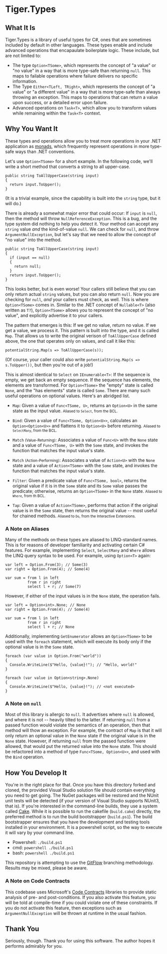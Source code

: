 # Tiger.Types

## What It Is

Tiger.Types is a library of useful types for C#, ones that are sometimes included by default in other languages.  These types enable and include advanced operations that encapaulate boilerplate logic.  These include, but are not limited to:

- The type `Option<TSome>`, which represents the concept of "a value" or "no value" in a way that is more type-safe than returning `null`.  This maps to failable operations where failure delivers no specific information.
- The Type `Either<TLeft, TRight>`, which represents the concept of "a value" or "a different value" in a way that is more type-safe than always throwing an exception.  This maps to operations that can return a value upon success, or a detailed error upon failure.
- Advanced operations on `Task<T>`, which allow you to transform values while remaining within the `Task<T>` context.

## Why You Want It

These types and operations allow you to treat more operations in your .NET application as [monads](https://en.wikipedia.org/wiki/Monad_\(functional_programming\)#Motivating_examples), which frequently represent operations in more type-safe ways than .NET conventions.

Let's use `Option<TSome>` for a short example.  In the following code, we'll write a short method that converts a string to all upper-case.

```
public string ToAllUpperCase(string input)
{
  return input.ToUpper();
}
```

(It is a trivial example, since the capability is built into the `string` type, but it will do.)

There is already a somewhat major error that could occur: If `input` is `null`, then the method will throw `NullReferenceException`.  This is a bug, and the type system did nothing to help you detect it.  Your method can accept any `string` value *and* the kind-of-value `null`.  We can check for `null`, and throw `ArgumentNullException`, but let's say that we need to allow the concept of "no value" into the method.

```
public string ToAllUpperCase(string input)
{
  if (input == null)
  {
    return null;
  }
  return input.ToUpper();
}
```

This looks better, but is even worse!  Your callers still believe that you can only return actual `string` values, but you can also return `null`.  Now you are checking for `null`, *and* your callers must check, as well.  This is where `Option<TSome>` comes in.  Similar to the .NET concept of `Nullable<T>` (also written as `T?`), `Option<TSome>` allows you to represent the concept of "no value", and explicitly advertise it to your callers.

The pattern that emerges is this: If we get no value, return no value.  If we get a value, we process it.  This pattern is built into the type, and it is called `Map`.  That allows us to write the original verison of `ToAllUpperCase` defined above, the one that operates only on values, and call it like this:

```
potentialString.Map(s => ToAllUpperCase(s));
```

(Of course, your caller could also write `potentialString.Map(s => s.ToUpper())`, but then you're out of a job!)

This is almost identical to `Select` on `IEnumerable<T>`:  If the sequence is empty, we get back an empty sequence.  If the sequence has elements, the elements are transformed.  For `Option<TSome>` the "empty" state is called `None`, and the "has elements" state is called `Some`.  There are many such useful operations on optional values.  Here's an abridged list.

- `Map`: Given a value of `Func<TSome, U>`, returns an `Option<U>` in the same state as the input value. <small>Aliased to `Select`, from the BCL.</small>

- `Bind`: Given a value of `Func<TSome, Option<U>>`, calculates an `Option<Option<U>>` and flattens it to `Option<U>` before returning. <small>Aliased to `SelectMany`, from the BCL.</small>

- `Match` <small>(Value-Returning)</small>: Associates a value of `Func<U>` with the `None` state and a value of `Func<TSome, U>` with the `Some` state, and invokes the function that matches the input value's state.

- `Match` <small>(Action-Performing)</small>: Associates a value of `Action<U>` with the `None` state and a value of `Action<TSome>` with the `Some` state, and invokes the function that matches the input value's state.

- `Filter`: Given a predicate value of `Func<TSome, bool>`, returns the original value if it is in the `Some` state and its `Some` value passes the predicate; otherwise, returns an `Option<TSome>` in the `None` state. <small>Aliased to `Where`, from th BCL.</small>

- `Tap`: Given a value of `Action<TSome>`, performs that action if the original value is in the `Some` state, then returns the original value -- most useful for chained methods. <small>Aliased to `Do`, from the Interactive Extensions.</small>

### A Note on Aliases

Many of the methods on these types are aliased to LINQ-standard names.  This is for reasons of developer familiarity and activating certain C# features.  For example, implementing `Select`, `SelectMany` and `Where` allows the LINQ query syntax to be used.  For example, using `Option<T>` again:

```
var left = Option.From(3); // Some(3)
var right = Option.From(4); // Some(4)

var sum = from l in left
          from r in right
          select l + r; // Some(7)
```

However, if either of the input values is in the `None` state, the operation fails.

```
var left = Option<int>.None; // None
var right = Option.From(4); // Some(4)

var sum = from l in left
          from r in right
          select l + r; // None
```

Additionally, implementing `GetEnumerator` allows an `Option<TSome>` to be used with the `foreach` statement, which will execute its body only if the optional value is in the `Some` state.

```
foreach (var value in Option.From("world"))
{
  Console.WriteLine($"Hello, {value}!"); // "Hello, world!"
}

foreach (var value in Option<string>.None)
{
  Console.WriteLine($"Hello, {value}!"); // <not executed>
}
```

### A Note on `null`

Most of this library is allergic to `null`.  It advertises where `null` is allowed, and where it is not -- heavily tilted to the latter.  If returning `null` from a passed function would violate the semantics of an operation, then that method will thow an exception.  For example, the contract of `Map` is that it will only return an optional value in the `None` state if the original value is in the `None` state.  However, if returning `null` from the passed function were allowed, that would put the returned value into the `None` state.  This should be refactored into a method of type `Func<TSome, Option<U>>`, and used with the `Bind` operation.

## How You Develop It

You're in the right place for that.  Once you have this directory forked and cloned, the provided Visual Studio solution file should contain everything you need to get going.  The NuGet packages will be restored and the NUnit unit tests will be detected (if your version of Visual Studio supports NUnit3, that is).  If you're interested in the command-line builds, they use a system called [Cake](http://cakebuild.net).  While it is possible to run the cakefile (`build.cake`) directly, the preferred method is to run the build bootstrapper (`build.ps1`).  The build bootstrapper ensures that you have the development and testing tools installed in your environment.  It is a powershell script, so the way to execute it will vary by your command line.

- Powershell: `./build.ps1`
- cmd: `powershell ./build.ps1`
- bash: `powershell ./build.ps1`

This repository is attempting to use the [GitFlow](http://jeffkreeftmeijer.com/2010/why-arent-you-using-git-flow/) branching methodology.  Results may be mixed, please be aware.

### A Note on Code Contracts

This codebase uses Microsoft's [Code Contracts](https://github.com/Microsoft/CodeContracts) libraries to provide static analysis of pre- and post-conditions.  If you also activate this feature, you will be told at compile-time if you could violate one of these constraints.  If you do not activate this feature, then exceptions such as `ArgumentNullException` will be thrown at runtime in the usual fashion.

## Thank You

Seriously, though.  Thank you for using this software.  The author hopes it performs admirably for you.